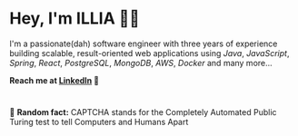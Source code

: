 # Hey, I'm ILLIA 👨‍💻

I'm a passionate(dah) software engineer with three years of experience building scalable, result-oriented 
web applications using *Java*, *JavaScript*, *Spring*, *React*, *PostgreSQL*, *MongoDB*, *AWS*, *Docker* and many more...

**Reach me at [LinkedIn](https://www.linkedin.com/in/illia-chalyk/) 💬**

#
 🤯 **Random fact:** CAPTCHA stands for the Completely Automated Public Turing test to tell Computers and Humans Apart
